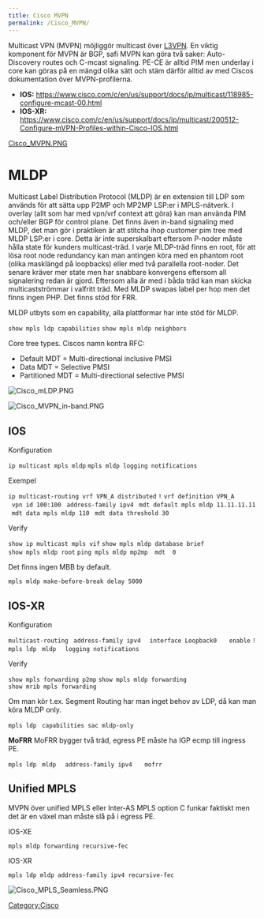 ```yaml
---
title: Cisco MVPN
permalink: /Cisco_MVPN/
---
```


Multicast VPN (MVPN) möjliggör multicast över
[L3VPN](/Cisco_MPLS#VPN "wikilink"). En viktig komponent för MVPN är
BGP, safi MVPN kan göra två saker: Auto-Discovery routes och C-mcast
signaling. PE-CE är alltid PIM men underlay i core kan göras på en mängd
olika sätt och stäm därför alltid av med Ciscos dokumentation över
MVPN-profilerna.

-   **IOS:**
    <https://www.cisco.com/c/en/us/support/docs/ip/multicast/118985-configure-mcast-00.html>
-   **IOS-XR:**
    <https://www.cisco.com/c/en/us/support/docs/ip/multicast/200512-Configure-mVPN-Profiles-within-Cisco-IOS.html>

[Cisco_MVPN.PNG](/Cisco_MVPN.PNG "wikilink")

MLDP
====

Multicast Label Distribution Protocol (MLDP) är en extension till LDP
som används för att sätta upp P2MP och MP2MP LSP:er i MPLS-nätverk. I
overlay (allt som har med vpn/vrf context att göra) kan man använda PIM
och/eller BGP för control plane. Det finns även in-band signaling med
MLDP, det man gör i praktiken är att stitcha ihop customer pim tree med
MLDP LSP:er i core. Detta är inte superskalbart eftersom P-noder måste
hålla state för kunders multicast-träd. I varje MLDP-träd finns en root,
för att lösa root node redundancy kan man antingen köra med en phantom
root (olika masklängd på loopbacks) eller med två parallella root-noder.
Det senare kräver mer state men har snabbare konvergens eftersom all
signalering redan är gjord. Eftersom alla är med i båda träd kan man
skicka multicastströmmar i valfritt träd. Med MLDP swapas label per hop
men det finns ingen PHP. Det finns stöd för FRR.

MLDP utbyts som en capability, alla plattformar har inte stöd för MLDP.

`show mpls ldp capabilities`
`show mpls mldp neighbors`

Core tree types. Ciscos namn kontra RFC:

-   Default MDT = Multi-directional inclusive PMSI
-   Data MDT = Selective PMSI
-   Partitioned MDT = Multi-directional selective PMSI

![Cisco_mLDP.PNG](img/Cisco_mLDP.PNG)

![Cisco_MVPN_in-band.PNG](img/Cisco_MVPN_in-band.PNG)

IOS
---

Konfiguration

`ip multicast mpls mldp`
`mpls mldp logging notifications`

Exempel

`ip multicast-routing vrf VPN_A distributed`
`!`
`vrf definition VPN_A`
` vpn id 100:100`
` address-family ipv4`
` mdt default mpls mldp 11.11.11.11`
` mdt data mpls mldp 110`
` mdt data threshold 30`

Verify

`show ip multicast mpls vif`
`show mpls mldp database brief`
`show mpls mldp root`
`ping mpls mldp mp2mp `<root>` mdt `<vpn-id>` 0`

Det finns ingen MBB by default.

`mpls mldp make-before-break delay 5000`

IOS-XR
------

Konfiguration

`multicast-routing`
` address-family ipv4`
`  interface Loopback0`
`   enable`
`!`
`mpls ldp`
` mldp`
`  logging notifications`

Verify

`show mpls forwarding p2mp`
`show mpls mldp forwarding`
`show mrib mpls forwarding`

Om man kör t.ex. Segment Routing har man inget behov av LDP, då kan man
köra MLDP only.

`mpls ldp`
` capabilities sac mldp-only`

**MoFRR**
MoFRR bygger två träd, egress PE måste ha IGP ecmp till ingress PE.

`mpls ldp`
` mldp`
`  address-family ipv4`
`   mofrr`

Unified MPLS
------------

MVPN över unified MPLS eller Inter-AS MPLS option C funkar faktiskt men
det är en växel man måste slå på i egress PE.

IOS-XE

`mpls mldp forwarding recursive-fec`

IOS-XR

`mpls ldp mldp address-family ipv4 recursive-fec`

![Cisco_MPLS_Seamless.PNG](img/Cisco_MPLS_Seamless.PNG)

[Category:Cisco](/Category:Cisco "wikilink")